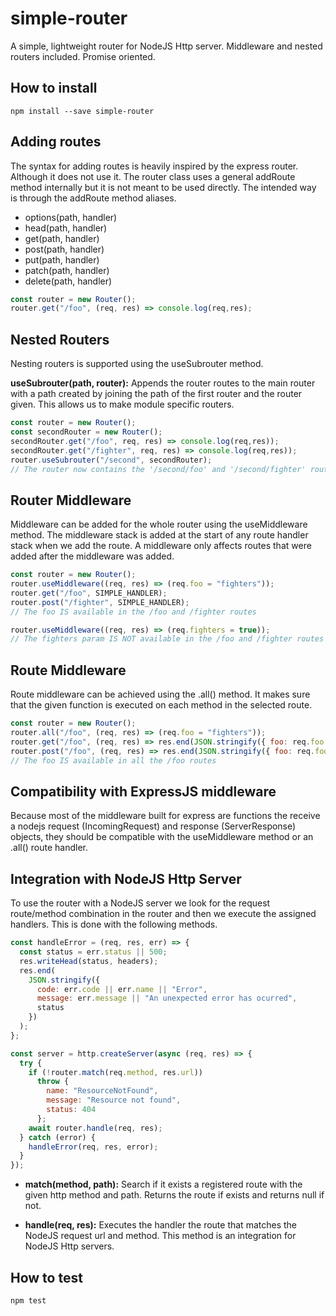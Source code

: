 # simple-router

A simple, lightweight router for NodeJS Http server. Middleware and nested routers included. Promise oriented.

## **How to install**

```shell
npm install --save simple-router
```

## **Adding routes**

The syntax for adding routes is heavily inspired by the express router. Although it does not use it. The router class uses a general addRoute method internally but it is not meant to be used directly. The intended way is through the addRoute method aliases.

- options(path, handler)
- head(path, handler)
- get(path, handler)
- post(path, handler)
- put(path, handler)
- patch(path, handler)
- delete(path, handler)

```javascript
const router = new Router();
router.get("/foo", (req, res) => console.log(req,res);
```

## **Nested Routers**

Nesting routers is supported using the useSubrouter method.

**useSubrouter(path, router):** Appends the router routes to the main router with a path created by joining the path of the first router and the router given. This allows us to make module specific routers.

```javascript
const router = new Router();
const secondRouter = new Router();
secondRouter.get("/foo", req, res) => console.log(req,res));
secondRouter.get("/fighter", req, res) => console.log(req,res));
router.useSubrouter("/second", secondRouter);
// The router now contains the '/second/foo' and '/second/fighter' routes
```

## **Router Middleware**

Middleware can be added for the whole router using the useMiddleware method. The middleware stack is added at the start of any route handler stack when we add the route. A middleware only affects routes that were added after the middleware was added.

```javascript
const router = new Router();
router.useMiddleware((req, res) => (req.foo = "fighters"));
router.get("/foo", SIMPLE_HANDLER);
router.post("/fighter", SIMPLE_HANDLER);
// The foo IS available in the /foo and /fighter routes

router.useMiddleware((req, res) => (req.fighters = true));
// The fighters param IS NOT available in the /foo and /fighter routes
```

## **Route Middleware**

Route middleware can be achieved using the .all() method. It makes sure that the given function is executed on each method in the selected route.

```javascript
const router = new Router();
router.all("/foo", (req, res) => (req.foo = "fighters"));
router.get("/foo", (req, res) => res.end(JSON.stringify({ foo: req.foo })));
router.post("/foo", (req, res) => res.end(JSON.stringify({ foo: req.foo })));
// The foo IS available in all the /foo routes
```

## **Compatibility with ExpressJS middleware**

Because most of the middleware built for express are functions the receive a nodejs request (IncomingRequest) and response (ServerResponse) objects, they should be compatible with the useMiddleware method or an .all() route handler.

## **Integration with NodeJS Http Server**

To use the router with a NodeJS server we look for the request route/method combination in the router and then we execute the assigned handlers. This is done with the following methods.

```javascript
const handleError = (req, res, err) => {
  const status = err.status || 500;
  res.writeHead(status, headers);
  res.end(
    JSON.stringify({
      code: err.code || err.name || "Error",
      message: err.message || "An unexpected error has ocurred",
      status
    })
  );
};

const server = http.createServer(async (req, res) => {
  try {
    if (!router.match(req.method, res.url))
      throw {
        name: "ResourceNotFound",
        message: "Resource not found",
        status: 404
      };
    await router.handle(req, res);
  } catch (error) {
    handleError(req, res, error);
  }
});
```

- **match(method, path):** Search if it exists a registered route with the given http method and path. Returns the route if exists and returns null if not.

- **handle(req, res):** Executes the handler the route that matches the NodeJS request url and method. This method is an integration for NodeJS Http servers.

## **How to test**

```shell
npm test
```
